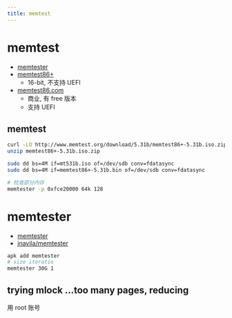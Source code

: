```yaml
---
title: memtest
---
```


# memtest

- [memtester](https://pyropus.ca./software/memtester/)
- [memtest86+](http://www.memtest.org/)
  - 16-bit, 不支持 UEFI
- [memtest86.com](https://www.memtest86.com/)
  - 商业, 有 free 版本
  - 支持 UEFI

## memtest

```bash
curl -LO http://www.memtest.org/download/5.31b/memtest86+-5.31b.iso.zip
unzip memtest86+-5.31b.iso.zip

sudo dd bs=4M if=mt531b.iso of=/dev/sdb conv=fdatasync
sudo dd bs=4M if=memtest86+-5.31b.bin of=/dev/sdb conv=fdatasync
```

```bash
# 检查部分内存
memtester -p 0xfce20000 64k 128
```

# memtester

- [memtester](https://pyropus.ca./software/memtester/)
- [jnavila/memtester](https://github.com/jnavila/memtester)

```bash
apk add memtester
# size iteratio
memtester 30G 1
```

## trying mlock ...too many pages, reducing

用 root 账号
